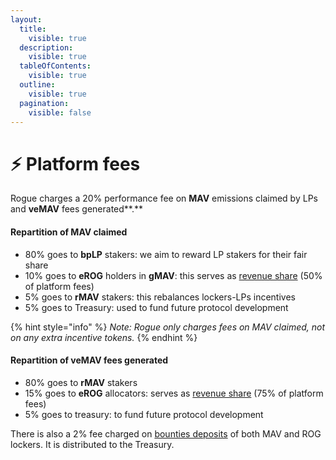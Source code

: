 ```yaml
---
layout:
  title:
    visible: true
  description:
    visible: true
  tableOfContents:
    visible: true
  outline:
    visible: true
  pagination:
    visible: false
---
```


# ⚡ Platform fees

Rogue charges a 20% performance fee on **MAV** emissions claimed by LPs and **veMAV** fees generated**.**

#### Repartition of MAV claimed

* 80% goes to **bpLP** stakers: we aim to reward LP stakers for their fair share
* 10% goes to **eROG** holders in **gMAV**: this serves as [revenue share](../tokenomics/revenue-sharing.md#revenue-share) (50% of platform fees)
* 5% goes to **rMAV** stakers: this rebalances lockers-LPs incentives
* 5% goes to Treasury: used to fund future protocol development

{% hint style="info" %}
_Note: Rogue only charges fees on MAV claimed, not on any extra incentive tokens._
{% endhint %}

#### Repartition of **veMAV** fees generated

* 80% goes to **rMAV** stakers
* 15% goes to **eROG** allocators: serves as [revenue share](../tokenomics/revenue-sharing.md#revenue-share) (75% of platform fees)
* 5% goes to treasury: to fund future protocol development

There is also a 2% fee charged on [bounties deposits](vote-market.md#introducing-bounty) of both MAV and ROG lockers. It is distributed to the Treasury.
